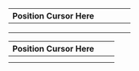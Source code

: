 

| Position Cursor Here |     |     |     |     |
| -------------------- | --- | --- | --- | --- |
|                      |     |     |     |     |
|                      |     |     |     |     |
|                      |     |     |     |     |


| Position Cursor Here |     |     |
| -------------------- | --- | --- |
|                      |     |     |
|                      |     |     |


